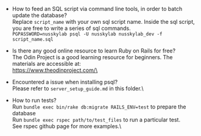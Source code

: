 * How to feed an SQL script via command line tools, in order to batch update the database?\
  Replace `script_name` with your own sql script name. Inside the sql script, you are free to write a series of sql commands.\
  `PGPASSWORD=nusskylab psql -U nusskylab nusskylab_dev -f script_name.sql`

* Is there any good online resource to learn Ruby on Rails for free?\
  The Odin Project is a good learning resource for beginners. The materials are accessible at:\
  https://www.theodinproject.com/\

* Encountered a issue when installing psql?\
  Please refer to `server_setup_guide.md` in this folder.\

* How to run tests?\
  Run `bundle exec bin/rake db:migrate RAILS_ENV=test` to prepare the database\
  Run `bundle exec rspec path/to/test_files` to run a particular test.\
  See rspec github page for more examples.\

